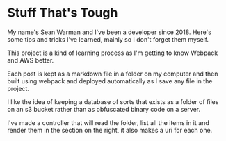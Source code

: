 # Stuff That's Tough

My name's Sean Warman and I've been a developer since 2018. 
Here's some tips and tricks I've learned, mainly so I
don't forget them myself.

This project is a kind of learning process as I'm
getting to know Webpack and AWS better.

Each post is kept as a markdown file in a folder on my computer
and then built using webpack and deployed automatically as I
save any file in the project.

I like the idea of keeping a database of sorts that exists as
a folder of files on an s3 bucket rather than as obfuscated 
binary code on a server.

I've made a controller that will read the folder, list all the
items in it and render them in the section on the 
right, it also makes a uri for each one.
